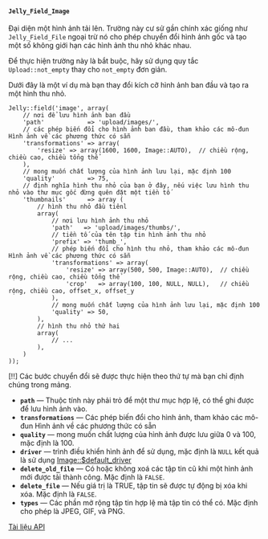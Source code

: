 #### `Jelly_Field_Image`

Đại diện một hình ảnh tải lên.
Trường này cư sử gần chính xác giống như `Jelly_Field_File` ngoại trừ nó cho phép chuyển đổi hình ảnh gốc và tạo một số không giới hạn các hình ảnh thu nhỏ khác nhau.

Để thực hiện trường này là bắt buộc, hãy sử dụng quy tắc `Upload::not_empty` thay cho `not_empty` đơn giản.

Dưới đây là một ví dụ mà bạn thay đổi kích cỡ hình ảnh ban đầu và tạo ra một hình thu nhỏ.


	Jelly::field('image', array(
		// nơi để lưu hình ảnh ban đầu
		'path'			  => 'upload/images/',
		// các phép biến đổi cho hình ảnh ban đầu, tham khảo các mô-đun Hình ảnh về các phương thức có sẵn
		'transformations' => array(
			'resize' => array(1600, 1600, Image::AUTO),  // chiều rộng, chiều cao, chiều tổng thể
		),
		// mong muốn chất lượng của hình ảnh lưu lại, mặc định 100
		'quality'		  => 75,
		// định nghĩa hình thu nhỏ của bạn ở đây, nếu việc lưu hình thu nhỏ vào thư mục gốc đừng quên đặt một tiền tố
		'thumbnails'      => array (
			// hình thu nhỏ đầu tiênl
			array(
				// nơi lưu hình ảnh thu nhỏ
				'path'   => 'upload/images/thumbs/',
				// tiền tố của tên tập tin hình ảnh thu nhỏ
				'prefix' => 'thumb_',
				// phép biến đổi cho hình thu nhỏ, tham khảo các mô-đun Hình ảnh về các phương thức có sẵn
				'transformations' => array(
					'resize' => array(500, 500, Image::AUTO),  // chiều rộng, chiều cao, chiều tổng thể
					'crop'   => array(100, 100, NULL, NULL),   // chiều rộng, chiều cao, offset_x, offset_y
				),
				// mong muốn chất lượng của hình ảnh lưu lại, mặc định 100
				'quality' => 50,
			),
			// hình thu nhỏ thứ hai
			array(
				// ...
			),
		)
	));

[!!] Các bước chuyển đổi sẽ được thực hiện theo thứ tự mà bạn chỉ định chúng trong mảng.

 * **`path`** — Thuộc tính này phải trỏ để một thư mục hợp lệ, có thể ghi được để lưu hình ảnh vào.
 * **`transformations`** — Các phép biến đổi cho hình ảnh, tham khảo các mô-đun Hình ảnh về các phương thức có sẵn
 * **`quality`** — mong muốn chất lượng của hình ảnh được lưu giữa 0 và 100, mặc định là 100.
 * **`driver`** — trình điều khiển hình ảnh để sử dụng, mặc định là `NULL` kết quả là sử dụng [Image::$default_driver](../api/Image#property:default_driver)
 * **`delete_old_file`** — Có hoặc không xoá các tập tin cũ khi một hình ảnh mới được tải thành công. Mặc định là `FALSE`.
 * **`delete_file`** — Nếu giá trị là TRUE, tập tin sẽ được tự động bị xóa khi xóa. Mặc định là `FALSE`.
 * **`types`** — Các phần mở rộng tập tin hợp lệ mà tập tin có thể có. Mặc định cho phép là JPEG, GIF, và PNG.

 [Tài liệu API](../api/Jelly_Field_Image)